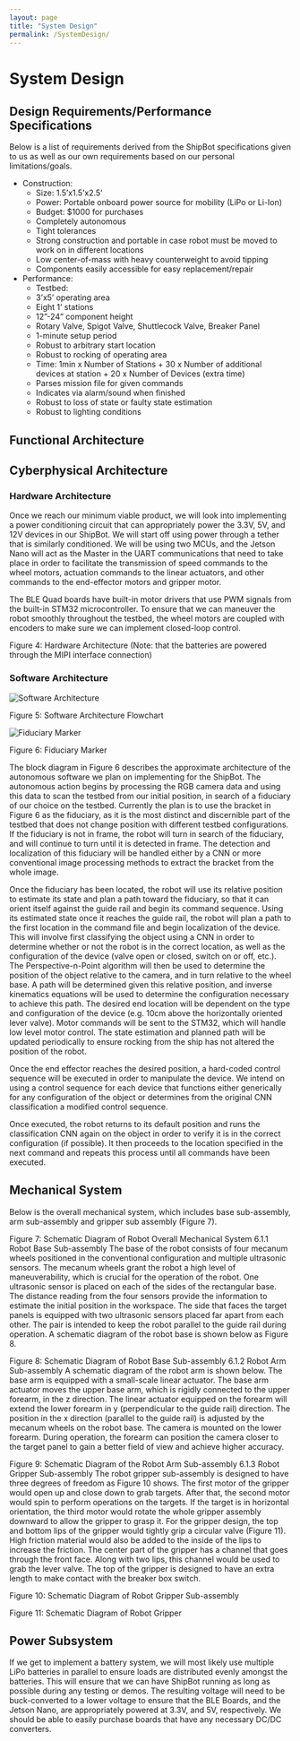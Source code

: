 ```yaml
---
layout: page
title: "System Design"
permalink: /SystemDesign/
---
```


# System Design
## Design Requirements/Performance Specifications
Below is a list of requirements derived from the ShipBot specifications given to us as well as our own requirements based on our personal limitations/goals.
- Construction:
  - Size: 1.5’x1.5’x2.5’
  - Power: Portable onboard power source for mobility (LiPo or Li-Ion)
  - Budget: $1000 for purchases
  - Completely autonomous
  - Tight tolerances
  - Strong construction and portable in case robot must be moved to work on in different locations
  - Low center-of-mass with heavy counterweight to avoid tipping
  - Components easily accessible for easy replacement/repair
- Performance:
  - Testbed:
  - 3’x5’ operating area
  - Eight 1’ stations
  - 12”-24” component height
  - Rotary Valve, Spigot Valve, Shuttlecock Valve, Breaker Panel
  - 1-minute setup period
  - Robust to arbitrary start location
  - Robust to rocking of operating area
  - Time: 1min x Number of Stations + 30 x Number of additional devices at station + 20 x Number of Devices (extra time)
  - Parses mission file for given commands
  - Indicates via alarm/sound when finished
  - Robust to loss of state or faulty state estimation
  - Robust to lighting conditions

## Functional Architecture

## Cyberphysical Architecture
### Hardware Architecture
Once we reach our minimum viable product, we will look into implementing a power conditioning circuit that can appropriately power the 3.3V, 5V, and 12V devices in our ShipBot. We will start off using power through a tether that is similarly conditioned. We will be using two MCUs, and the Jetson Nano will act as the Master in the UART communications that need to take place in order to facilitate the transmission of speed commands to the wheel motors, actuation commands to the linear actuators, and other commands to the end-effector motors and gripper motor.

The BLE Quad boards have built-in motor drivers that use PWM signals from the built-in STM32 microcontroller. To ensure that we can maneuver the robot smoothly throughout the testbed, the wheel motors are coupled with encoders to make sure we can implement closed-loop control.

Figure 4: Hardware Architecture
(Note: that the batteries are powered through the MIPI interface connection)
### Software Architecture

![Software Architecture](/images/SoftwareArchitecture.png)

Figure 5: Software Architecture Flowchart

![Fiduciary Marker](/images/fiduciary.jpg)

Figure 6: Fiduciary Marker

The block diagram in Figure 6 describes the approximate architecture of the autonomous software we plan on implementing for the ShipBot. The autonomous action begins by processing the RGB camera data and using this data to scan the testbed from our initial position, in search of a fiduciary of our choice on the testbed. Currently the plan is to use the bracket in Figure 6 as the fiduciary, as it is the most distinct and discernible part of the testbed that does not change position with different testbed configurations. If the fiduciary is not in frame, the robot will turn in search of the fiduciary, and will continue to turn until it is detected in frame. The detection and localization of this fiduciary will be handled either by a CNN or more conventional image processing methods to extract the bracket from the whole image.

Once the fiduciary has been located, the robot will use its relative position to estimate its state and plan a path toward the fiduciary, so that it can orient itself against the guide rail and begin its command sequence. Using its estimated state once it reaches the guide rail, the robot will plan a path to the first location in the command file and begin localization of the device. This will involve first classifying the object using a CNN in order to determine whether or not the robot is in the correct location, as well as the configuration of the device (valve open or closed, switch on or off, etc.). The Perspective-n-Point algorithm will then be used to determine the position of the object relative to the camera, and in turn relative to the wheel base. A path will be determined given this relative position, and inverse kinematics equations will be used to determine the configuration necessary to achieve this path. The desired end location will be dependent on the type and configuration of the device (e.g. 10cm above the horizontally oriented lever valve). Motor commands will be sent to the STM32, which will handle low level motor control. The state estimation and planned path will be updated periodically to ensure rocking from the ship has not altered the position of the robot. 

Once the end effector reaches the desired position, a hard-coded control sequence will be executed in order to manipulate the device. We intend on using a control sequence for each device that functions either generically for any configuration of the object or determines from the original CNN classification a modified control sequence.

Once executed, the robot returns to its default position and runs the classification CNN again on the object in order to verify it is in the correct configuration (if possible). It then proceeds to the location specified in the next command and repeats this process until all commands have been executed. 

## Mechanical System
Below is the overall mechanical system, which includes base sub-assembly, arm sub-assembly and gripper sub assembly (Figure 7).

Figure 7: Schematic Diagram of Robot Overall Mechanical System
6.1.1 Robot Base Sub-assembly
The base of the robot consists of four mecanum wheels positioned in the conventional configuration and multiple ultrasonic sensors. The mecanum wheels grant the robot a high level of maneuverability, which is crucial for the operation of the robot. One ultrasonic sensor is placed on each of the sides of the rectangular base. The distance reading from the four sensors provide the information to estimate the initial position in the workspace. The side that faces the target panels is equipped with two ultrasonic sensors placed far apart from each other. The pair is intended to keep the robot parallel to the guide rail during operation. A schematic diagram of the robot base is shown below as Figure 8.

Figure 8: Schematic Diagram of Robot Base Sub-assembly
6.1.2 Robot Arm Sub-assembly
A schematic diagram of the robot arm is shown below. The base arm is equipped with a small-scale linear actuator. The base arm actuator moves the upper base arm, which is rigidly connected to the upper forearm, in the z direction. The linear actuator equipped on the forearm will extend the lower forearm in y (perpendicular to the guide rail) direction. The position in the x direction (parallel to the guide rail) is adjusted by the mecanum wheels on the robot base. The camera is mounted on the lower forearm. During operation, the forearm can position the camera closer to the target panel to gain a better field of view and achieve higher accuracy.

Figure 9: Schematic Diagram of the Robot Arm Sub-assembly
6.1.3 Robot Gripper Sub-assembly
The robot gripper sub-assembly is designed to have three degrees of freedom as Figure 10 shows. The first motor of the gripper would open up and close down to grab targets. After that, the second motor would spin to perform operations on the targets. If the target is in horizontal orientation, the third motor would rotate the whole gripper assembly downward to allow the gripper to grasp it. For the gripper design, the top and bottom lips of the gripper would tightly grip a circular valve (Figure 11). High friction material would also be added to the inside of the lips to increase the friction. The center part of the gripper has a channel that goes through the front face. Along with two lips, this channel would be used to grab the lever valve. The top of the gripper is designed to have an extra length to make contact with the breaker box switch.

Figure 10: Schematic Diagram of Robot Gripper Sub-assembly

Figure 11: Schematic Diagram of Robot Gripper 

## Power Subsystem
If we get to implement a battery system, we will most likely use multiple LiPo batteries in parallel to ensure loads are distributed evenly amongst the batteries. This will ensure that we can have ShipBot running as long as possible during any testing or demos. The resulting voltage will need to be buck-converted to a lower voltage to ensure that the BLE Boards, and the Jetson Nano, are appropriately powered at 3.3V, and 5V, respectively. We should be able to easily purchase boards that have any necessary DC/DC converters.


